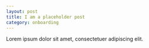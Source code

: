 ```yaml
---
layout: post
title: I am a placeholder post
category: onboarding
---
```


Lorem ipsum dolor sit amet, consectetuer adipiscing elit.